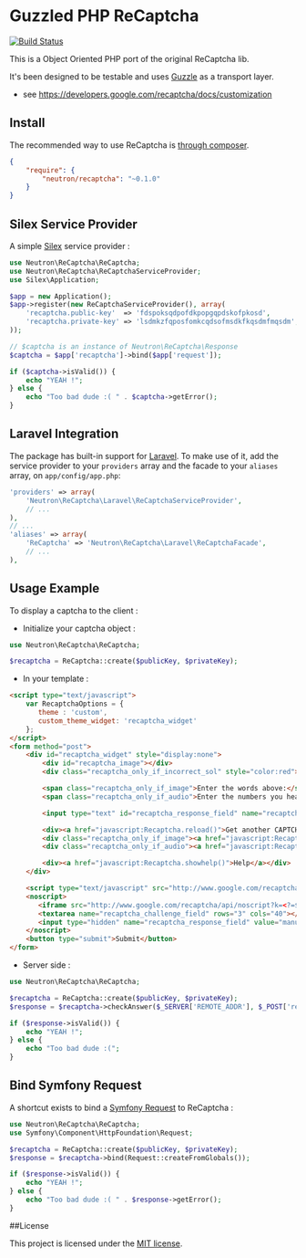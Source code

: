 # Guzzled PHP ReCaptcha

[![Build Status](https://secure.travis-ci.org/romainneutron/ReCaptcha.png?branch=master)](http://travis-ci.org/romainneutron/ReCaptcha)

This is a Object Oriented PHP port of the original ReCaptcha lib.

It's been designed to be testable and uses [Guzzle](http://guzzlephp.org) as a
transport layer.

* see https://developers.google.com/recaptcha/docs/customization

## Install

The recommended way to use ReCaptcha is [through composer](http://getcomposer.org).

```json
{
    "require": {
        "neutron/recaptcha": "~0.1.0"
    }
}
```

## Silex Service Provider

A simple [Silex](http://silex.sensiolabs.org) service provider :

```php
use Neutron\ReCaptcha\ReCaptcha;
use Neutron\ReCaptcha\ReCaptchaServiceProvider;
use Silex\Application;

$app = new Application();
$app->register(new ReCaptchaServiceProvider(), array(
    'recaptcha.public-key'  => 'fdspoksqdpofdkpopgqpdskofpkosd',
    'recaptcha.private-key' => 'lsdmkzfqposfomkcqdsofmsdkfkqsdmfmqsdm',
));

// $captcha is an instance of Neutron\ReCaptcha\Response
$captcha = $app['recaptcha']->bind($app['request']);

if ($captcha->isValid()) {
    echo "YEAH !";
} else {
    echo "Too bad dude :( " . $captcha->getError();
}
```

## Laravel Integration

The package has built-in support for [Laravel](http://laravel.com). To make use of it, add the service provider to your `providers` array and the facade to your `aliases` array, on `app/config/app.php`:

```php
'providers' => array(
    'Neutron\ReCaptcha\Laravel\ReCaptchaServiceProvider',
    // ...
),
// ...
'aliases' => array(
    'ReCaptcha' => 'Neutron\ReCaptcha\Laravel\ReCaptchaFacade',
    // ...
),
```

## Usage Example

To display a captcha to the client :

 - Initialize your captcha object :

```php
use Neutron\ReCaptcha\ReCaptcha;

$recaptcha = ReCaptcha::create($publicKey, $privateKey);
```

 - In your template :

```html
<script type="text/javascript">
    var RecaptchaOptions = {
       theme : 'custom',
       custom_theme_widget: 'recaptcha_widget'
    };
</script>
<form method="post">
    <div id="recaptcha_widget" style="display:none">
        <div id="recaptcha_image"></div>
        <div class="recaptcha_only_if_incorrect_sol" style="color:red">Incorrect please try again</div>

        <span class="recaptcha_only_if_image">Enter the words above:</span>
        <span class="recaptcha_only_if_audio">Enter the numbers you hear:</span>

        <input type="text" id="recaptcha_response_field" name="recaptcha_response_field" />

        <div><a href="javascript:Recaptcha.reload()">Get another CAPTCHA</a></div>
        <div class="recaptcha_only_if_image"><a href="javascript:Recaptcha.switch_type('audio')">Get an audio CAPTCHA</a></div>
        <div class="recaptcha_only_if_audio"><a href="javascript:Recaptcha.switch_type('image')">Get an image CAPTCHA</a></div>

        <div><a href="javascript:Recaptcha.showhelp()">Help</a></div>
    </div>

    <script type="text/javascript" src="http://www.google.com/recaptcha/api/challenge?k=<?=$recaptcha->getPublicKey();?>"></script>
    <noscript>
       <iframe src="http://www.google.com/recaptcha/api/noscript?k=<?=$recaptcha->getPublicKey();?>" height="300" width="500" frameborder="0"></iframe><br>
       <textarea name="recaptcha_challenge_field" rows="3" cols="40"></textarea>
       <input type="hidden" name="recaptcha_response_field" value="manual_challenge">
    </noscript>
    <button type="submit">Submit</button>
</form>
```

 - Server side :

```php
use Neutron\ReCaptcha\ReCaptcha;

$recaptcha = ReCaptcha::create($publicKey, $privateKey);
$response = $recaptcha->checkAnswer($_SERVER['REMOTE_ADDR'], $_POST['recaptcha_challenge_field'], $_POST['recaptcha_response_field']);

if ($response->isValid()) {
    echo "YEAH !";
} else {
    echo "Too bad dude :(";
}
```

## Bind Symfony Request

A shortcut exists to bind a [Symfony Request](http://api.symfony.com/master/Symfony/Component/HttpFoundation/Request.html)
to ReCaptcha :

```php
use Neutron\ReCaptcha\ReCaptcha;
use Symfony\Component\HttpFoundation\Request;

$recaptcha = ReCaptcha::create($publicKey, $privateKey);
$response = $recaptcha->bind(Request::createFromGlobals());

if ($response->isValid()) {
    echo "YEAH !";
} else {
    echo "Too bad dude :( " . $response->getError();
}
```

##License

This project is licensed under the [MIT license](http://opensource.org/licenses/MIT).




